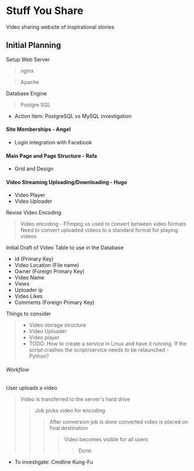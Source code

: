 Stuff You Share
===========

Video sharing website of inspirational stories

Initial Planning
----------------

Setup Web Server
> nginx

> Apache

Database Engine
> Postgre SQL

* Action Item: PostgreSQL vs MySQL investigation

#### Site Memberships - **Angel**
  * Login integration with Facebook

#### Main Page and Page Structure - **Rafa**
  * Grid and Design

#### Video Streaming Uploading/Downloading - **Hugo**
  * Video Player
  * Video Uploader

Revise Video Encoding
> Video encoding - FFmpeg us used to convert between video formats
> Need to convert uploaded videos to a standard format for playing videos

Initial Draft of Video Table to use in the Database

* Id (Primary Key)
* Video Location (File name)
* Owner (Foreign Primary Key)
* Video Name
* Views
* Uploader ip
* Video Likes
* Comments (Foreign Primary Key)

Things to consider
> * Video storage structure
> * Video Uploader
> * Video player
> * TODO: How to create a service in Linux and have it running. If the script crashes the
script/service needs to be relaunched - Python?

###### Workflow
User uploads a video
> Video is transferred to the server's hard drive
>> Job picks video for encoding
>>> After conversion job is done converted video is placed on final destination
>>>> Video becomes visible for all users
>>>>> Done

* To investigate: Cmdline Kung-Fu
